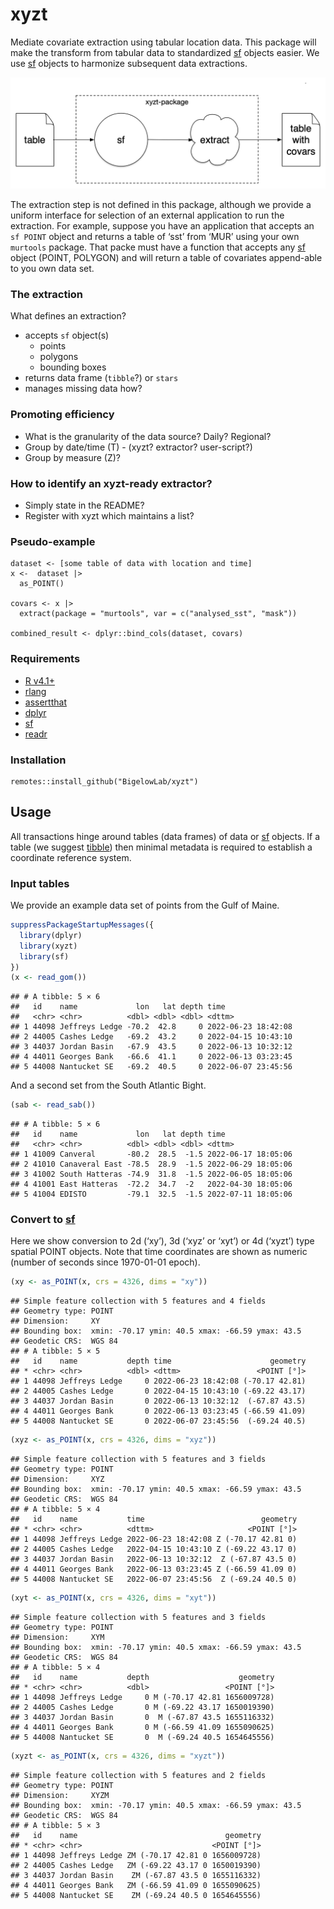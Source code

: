 xyzt
================

Mediate covariate extraction using tabular location data. This package
will make the transform from tabular data to standardized
[sf](https://CRAN.R-project.org/package=sf) objects easier. We use
[sf](https://CRAN.R-project.org/package=sf) objects to harmonize
subsequent data extractions.

![xyzt](inst/images/xyzt.png)

The extraction step is not defined in this package, although we provide
a uniform interface for selection of an external application to run the
extraction. For example, suppose you have an application that accepts an
`sf POINT` object and returns a table of ‘sst’ from ‘MUR’ using your own
`murtools` package. That packe must have a function that accepts any
[sf](https://CRAN.R-project.org/package=sf) object (POINT, POLYGON) and
will return a table of covariates append-able to you own data set.

### The extraction

What defines an extraction?

-   accepts `sf` object(s)
    -   points
    -   polygons
    -   bounding boxes
-   returns data frame (`tibble`?) or `stars`
-   manages missing data how?

### Promoting efficiency

-   What is the granularity of the data source? Daily? Regional?
-   Group by date/time (T) - (xyzt? extractor? user-script?)
-   Group by measure (Z)?

### How to identify an xyzt-ready extractor?

-   Simply state in the README?
-   Register with xyzt which maintains a list?

### Pseudo-example

    dataset <- [some table of data with location and time]
    x <-  dataset |>
      as_POINT() 
      
    covars <- x |>
      extract(package = "murtools", var = c("analysed_sst", "mask"))
      
    combined_result <- dplyr::bind_cols(dataset, covars)

### Requirements

-   [R v4.1+](https://www.r-project.org/)
-   [rlang](https://CRAN.R-project.org/package=rlang)
-   [assertthat](https://CRAN.R-project.org/package=httr)
-   [dplyr](https://CRAN.R-project.org/package=httr)
-   [sf](https://CRAN.R-project.org/package=sf)
-   [readr](https://CRAN.R-project.org/package=readr)

### Installation

    remotes::install_github("BigelowLab/xyzt")

## Usage

All transactions hinge around tables (data frames) of data or
[sf](https://CRAN.R-project.org/package=sf) objects. If a table (we
suggest [tibble](https://CRAN.R-project.org/package=tibble)) then
minimal metadata is required to establish a coordinate reference system.

### Input tables

We provide an example data set of points from the Gulf of Maine.

``` r
suppressPackageStartupMessages({
  library(dplyr)
  library(xyzt)
  library(sf)
})
(x <- read_gom())
```

    ## # A tibble: 5 × 6
    ##   id    name             lon   lat depth time               
    ##   <chr> <chr>          <dbl> <dbl> <dbl> <dttm>             
    ## 1 44098 Jeffreys Ledge -70.2  42.8     0 2022-06-23 18:42:08
    ## 2 44005 Cashes Ledge   -69.2  43.2     0 2022-04-15 10:43:10
    ## 3 44037 Jordan Basin   -67.9  43.5     0 2022-06-13 10:32:12
    ## 4 44011 Georges Bank   -66.6  41.1     0 2022-06-13 03:23:45
    ## 5 44008 Nantucket SE   -69.2  40.5     0 2022-06-07 23:45:56

And a second set from the South Atlantic Bight.

``` r
(sab <- read_sab())
```

    ## # A tibble: 5 × 6
    ##   id    name             lon   lat depth time               
    ##   <chr> <chr>          <dbl> <dbl> <dbl> <dttm>             
    ## 1 41009 Canveral       -80.2  28.5  -1.5 2022-06-17 18:05:06
    ## 2 41010 Canaveral East -78.5  28.9  -1.5 2022-06-29 18:05:06
    ## 3 41002 South Hatteras -74.9  31.8  -1.5 2022-06-05 18:05:06
    ## 4 41001 East Hatteras  -72.2  34.7  -2   2022-04-30 18:05:06
    ## 5 41004 EDISTO         -79.1  32.5  -1.5 2022-07-11 18:05:06

### Convert to [sf](https://CRAN.R-project.org/package=sf)

Here we show conversion to 2d (‘xy’), 3d (‘xyz’ or ‘xyt’) or 4d (‘xyzt’)
type spatial POINT objects. Note that time coordinates are shown as
numeric (number of seconds since 1970-01-01 epoch).

``` r
(xy <- as_POINT(x, crs = 4326, dims = "xy"))
```

    ## Simple feature collection with 5 features and 4 fields
    ## Geometry type: POINT
    ## Dimension:     XY
    ## Bounding box:  xmin: -70.17 ymin: 40.5 xmax: -66.59 ymax: 43.5
    ## Geodetic CRS:  WGS 84
    ## # A tibble: 5 × 5
    ##   id    name           depth time                      geometry
    ## * <chr> <chr>          <dbl> <dttm>                 <POINT [°]>
    ## 1 44098 Jeffreys Ledge     0 2022-06-23 18:42:08 (-70.17 42.81)
    ## 2 44005 Cashes Ledge       0 2022-04-15 10:43:10 (-69.22 43.17)
    ## 3 44037 Jordan Basin       0 2022-06-13 10:32:12  (-67.87 43.5)
    ## 4 44011 Georges Bank       0 2022-06-13 03:23:45 (-66.59 41.09)
    ## 5 44008 Nantucket SE       0 2022-06-07 23:45:56  (-69.24 40.5)

``` r
(xyz <- as_POINT(x, crs = 4326, dims = "xyz"))
```

    ## Simple feature collection with 5 features and 3 fields
    ## Geometry type: POINT
    ## Dimension:     XYZ
    ## Bounding box:  xmin: -70.17 ymin: 40.5 xmax: -66.59 ymax: 43.5
    ## Geodetic CRS:  WGS 84
    ## # A tibble: 5 × 4
    ##   id    name           time                          geometry
    ## * <chr> <chr>          <dttm>                     <POINT [°]>
    ## 1 44098 Jeffreys Ledge 2022-06-23 18:42:08 Z (-70.17 42.81 0)
    ## 2 44005 Cashes Ledge   2022-04-15 10:43:10 Z (-69.22 43.17 0)
    ## 3 44037 Jordan Basin   2022-06-13 10:32:12  Z (-67.87 43.5 0)
    ## 4 44011 Georges Bank   2022-06-13 03:23:45 Z (-66.59 41.09 0)
    ## 5 44008 Nantucket SE   2022-06-07 23:45:56  Z (-69.24 40.5 0)

``` r
(xyt <- as_POINT(x, crs = 4326, dims = "xyt"))
```

    ## Simple feature collection with 5 features and 3 fields
    ## Geometry type: POINT
    ## Dimension:     XYM
    ## Bounding box:  xmin: -70.17 ymin: 40.5 xmax: -66.59 ymax: 43.5
    ## Geodetic CRS:  WGS 84
    ## # A tibble: 5 × 4
    ##   id    name           depth                    geometry
    ## * <chr> <chr>          <dbl>                 <POINT [°]>
    ## 1 44098 Jeffreys Ledge     0 M (-70.17 42.81 1656009728)
    ## 2 44005 Cashes Ledge       0 M (-69.22 43.17 1650019390)
    ## 3 44037 Jordan Basin       0  M (-67.87 43.5 1655116332)
    ## 4 44011 Georges Bank       0 M (-66.59 41.09 1655090625)
    ## 5 44008 Nantucket SE       0  M (-69.24 40.5 1654645556)

``` r
(xyzt <- as_POINT(x, crs = 4326, dims = "xyzt"))
```

    ## Simple feature collection with 5 features and 2 fields
    ## Geometry type: POINT
    ## Dimension:     XYZM
    ## Bounding box:  xmin: -70.17 ymin: 40.5 xmax: -66.59 ymax: 43.5
    ## Geodetic CRS:  WGS 84
    ## # A tibble: 5 × 3
    ##   id    name                                 geometry
    ## * <chr> <chr>                             <POINT [°]>
    ## 1 44098 Jeffreys Ledge ZM (-70.17 42.81 0 1656009728)
    ## 2 44005 Cashes Ledge   ZM (-69.22 43.17 0 1650019390)
    ## 3 44037 Jordan Basin    ZM (-67.87 43.5 0 1655116332)
    ## 4 44011 Georges Bank   ZM (-66.59 41.09 0 1655090625)
    ## 5 44008 Nantucket SE    ZM (-69.24 40.5 0 1654645556)
